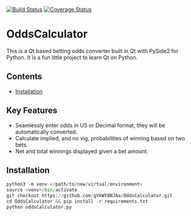[![Build Status](https://travis-ci.org/gVkWY8NJAa/OddsCalculator.svg?branch=master)](https://travis-ci.org/gVkWY8NJAa/OddsCalculator) [![Coverage Status](https://coveralls.io/repos/github/gVkWY8NJAa/OddsCalculator/badge.svg?branch=master)](https://coveralls.io/github/gVkWY8NJAa/OddsCalculator?branch=master)
# OddsCalculator

This is a Qt based betting odds converter built in Qt with PySide2 for Python. It is a fun little project to learn Qt 
on Python. 

## Contents
* [Installation](#installation)

## Key Features
* Seamlessly enter odds in US or Decimal format, they will be automatically converted.
* Calculate implied, and no vig, probabilities of winning based on two bets.
* Net and total winnings displayed given a bet amount.

## Installation
```python
python3 -m venv </path/to/new/virtual/environment>
source <venv>/bin/activate
git checkout https://github.com/gVkWY8NJAa/OddsCalculator.git
cd OddsCalculator && pip install -r requirements.txt 
python oddsCalculator.py
```